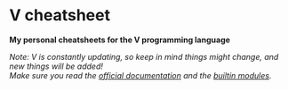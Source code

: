 # V cheatsheet
**My personal cheatsheets for the V programming language**

*Note: V is constantly updating, so keep in mind things might change, and new things will be added!  
Make sure you read the [official documentation](https://github.com/vlang/v/blob/master/doc/docs.md) and the [builtin modules](https://modules.vlang.io/).*
